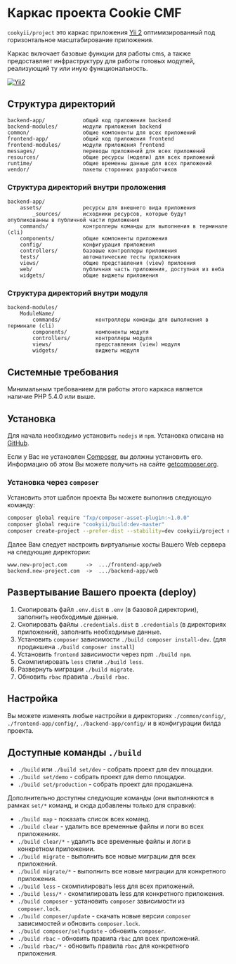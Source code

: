 Каркас проекта Cookie CMF
=========================

`cookyii/project` это каркас приложения [Yii 2](http://www.yiiframework.com/)
оптимизированный под горизонтальное масштабирование приложения.

Каркас включает базовые функции для работы cms,
а также предоставляет инфраструктуру для работы готовых модулей,
реализующий ту или иную функциональность.

[![Yii2](https://img.shields.io/badge/Powered_by-Yii_Framework-green.svg?style=flat)](http://www.yiiframework.com/)


Структура директорий
--------------------

    backend-app/            общий код приложения backend
    backend-modules/        модули приложения backend
    common/                 общие компоненты для всех приложений
    frontend-app/           общий код приложения frontend
    frontend-modules/       модули приложения frontend
    messages/               переводы приложений для всех приложений
    resources/              общие ресурсы (модели) для всех приложений
    runtime/                общие временны данные для всех приложений
    vendor/                 пакеты сторонних разработчиков



### Структура директорий внутри проложения

    backend-app/
        assets/             ресурсы для внешнего вида приложения
            _sources/       исходники ресурсов, которые будут опубликованны в публичной части приложения
        commands/           контроллеры команды для выполнения в терминале (cli)
        components/         общие компоненты приложения
        config/             конфигурация приложения
        controllers/        базовые контроллеры приложения
        tests/              автоматические тесты приложения
        views/              общие представления (view) прилоения
        web/                публичная часть приложения, доступная из веба
        widgets/            общие виджеты приложения
        


### Структура директорий внутри модуля

    backend-modules/
        ModuleName/
            commands/           контроллеры команды для выполнения в терминале (cli)
            components/         компоненты модуля
            controllers/        контроллеры модуля
            views/              представления (view) модуля
            widgets/            виджеты модуля



Системные требования
--------------------

Минимальным требованием для работы этого каркаса является наличие PHP 5.4.0 или выше.


Установка
---------

Для начала необходимо установить `nodejs` и `npm`. Установка описана на [GitHub](https://github.com/joyent/node/wiki/Installation).

Если у Вас не установлен [Composer](http://getcomposer.org/), вы должны установить его.
Информацию об этом Вы можете получить на сайте [getcomposer.org](http://getcomposer.org/doc/00-intro.md#installation-nix).

### Установка через `composer`

Установить этот шаблон проекта Вы можете выполнив следующую команду:

```bash
composer global require "fxp/composer-asset-plugin:~1.0.0"
composer global require "cookyii/build:dev-master"
composer create-project --prefer-dist --stability=dev cookyii/project new-project
```

Далее Вам следует настроить виртуальные хосты Вашего Web сервера на следующие директории:

```
www.new-project.com      ->  .../frontend-app/web
backend.new-project.com  ->  .../backend-app/web
```


Развертывание Вашего проекта (deploy)
-------------------------------------

1. Скопировать файл `.env.dist` в `.env` (в базовой директории), заполнить необходимые данные.
2. Скопировать файлы `.credentials.dist` в `.credentials` (в директориях приложений), заполнить необходимые данные.
3. Установить `composer` зависимости `./build composer install-dev`. (для продакшена `./build composer install`)
4. Установить `frontend` зависимости через npm `./build npm`.
5. Скомпилировать `less` стили `./build less`.
6. Развернуть миграции `./build migrate`.
7. Обновить `rbac` правила `./build rbac`.


Настройка
---------

Вы можете изменять любые настройки в директориях `./common/config/`, `./frontend-app/config/`, `./backend-app/config/` и в конфигурации билда проекта.


Доступные команды `./build`
---------------------------

* `./build` или `./build set/dev` - собрать проект для dev площадки.
* `./build set/demo` - собрать проект для demo площадки.
* `./build set/production` - собрать проект для продакшена.

Дополнительно доступны следующие команды (они выполняются в рамках `set/*` команд, и сюда добавлены только для справки):
* `./build map` - показать список всех команд.
* `./build clear` - удалить все временные файлы и логи во всех приложениях.
* `./build clear/*` - удалить все временные файлы и логи в конкретном приложении.
* `./build migrate` - выполнить все новые миграции для всех приложений.
* `./build migrate/*` - выполнить все новые миграции для конкретного приложения.
* `./build less` - скомпилировать less для всех приложений.
* `./build less/*` - скомпилировать less для конкретного приложения.
* `./build composer` - установить `composer` зависимости из `composer.lock`.
* `./build composer/update` - скачать новые версии `composer` зависимостей и обновить `composer.lock`.
* `./build composer/selfupdate` - обновить `composer`.
* `./build rbac` - обновить правила `rbac` для всех приложений.
* `./build rbac/*` - обновить правила `rbac` для конкретного приложения.